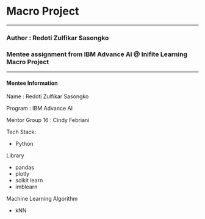 # Macro Project
 
---

### Author : Redoti Zulfikar Sasongko 

### Mentee assignment from IBM Advance AI @ Inifite Learning Macro Project
---

#### Mentee Information
Name : Redoti Zulfikar Sasongko

Program : IBM Advance AI

Mentor Group 16 : Cindy Febriani 

Tech Stack:
- Python

Library
- pandas
- plotly
- scikit learn
- imblearn

Machine Learning Algorithm 
- kNN
